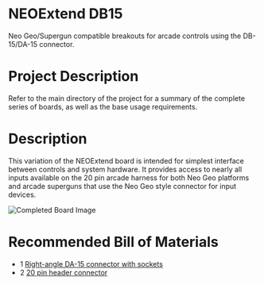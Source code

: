 # NEOExtend DB15
Neo Geo/Supergun compatible breakouts for arcade controls using the DB-15/DA-15 connector.

# Project Description
Refer to the main directory of the project for a summary of the complete series of boards, as well as the base usage requirements.

# Description
This variation of the NEOExtend board is intended for simplest interface between controls and system hardware. It provides access to nearly all inputs available on the 20 pin arcade harness for both Neo Geo platforms and arcade superguns that use the Neo Geo style connector for input devices.

![Completed Board Image](https://i.imgur.com/inGUtGQ.png)

# Recommended Bill of Materials
* 1 [Right-angle DA-15 connector with sockets](https://www.digikey.com/product-detail/en/amphenol-icc-fci/ID15S33E4GX00LF/609-5919-ND/1539017)
* 2 [20 pin header connector](https://www.digikey.com/product-detail/en/3m/30320-6002HB/3M11932-ND/1237399)
